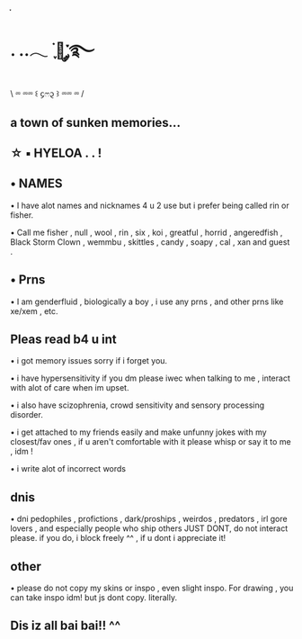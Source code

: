 #

#
 ִֶָ
 #         . ..𓂃 ࣪ ִֶָ🪽་༘࿐ 
\  ⏔ ⏔⏔ ꒰ ᧔ෆ᧓ ꒱ ⏔⏔ ⏔  /
##
## a town of sunken memories...

## ☆ ▪︎ HYELOA . . !

## • NAMES
• I have alot names and nicknames 4 u 2 use but i prefer being called rin or fisher. 

• Call me fisher , null , wool , rin , six , koi , greatful , horrid , angeredfish , Black Storm Clown , wemmbu , skittles , candy , soapy , cal , xan and guest .
##
## • Prns 
• I am genderfluid , biologically a boy , i use any prns , and other prns like xe/xem , etc.
##
## Pleas read b4 u int
• i got memory issues sorry if i forget you. 

• i have hypersensitivity if you dm please iwec when talking to me , interact with alot of care when im upset.

• i also have scizophrenia, crowd sensitivity and sensory processing disorder. 

• i get attached to my friends easily and make unfunny jokes with my closest/fav ones , if u aren't comfortable with it please whisp or say it to me , idm !

• i write alot of incorrect words
##
## dnis
• dni pedophiles , profictions , dark/proships , weirdos , predators , irl gore lovers , and especially people who ship others JUST DONT, do not interact please. if you do, i block freely ^^ , if u dont i appreciate it!
##
## other
• please do not copy my skins or inspo , even slight inspo. For drawing , you can take inspo idm! but js dont copy. literally. 
##
## Dis iz all bai bai!! ^^
